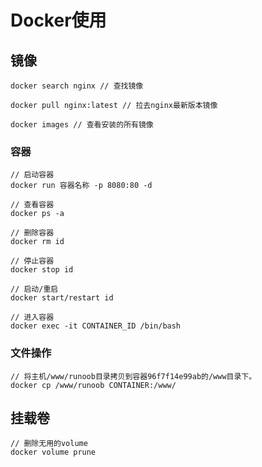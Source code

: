 # Docker使用

## 镜像

```
docker search nginx // 查找镜像

docker pull nginx:latest // 拉去nginx最新版本镜像

docker images // 查看安装的所有镜像
```



### 容器

```
// 启动容器
docker run 容器名称 -p 8080:80 -d 

// 查看容器
docker ps -a 

// 删除容器
docker rm id

// 停止容器
docker stop id

// 启动/重启
docker start/restart id

// 进入容器
docker exec -it CONTAINER_ID /bin/bash

```

### 文件操作

```shell
// 将主机/www/runoob目录拷贝到容器96f7f14e99ab的/www目录下。
docker cp /www/runoob CONTAINER:/www/
```

## 挂载卷

```shell
// 删除无用的volume
docker volume prune
```



